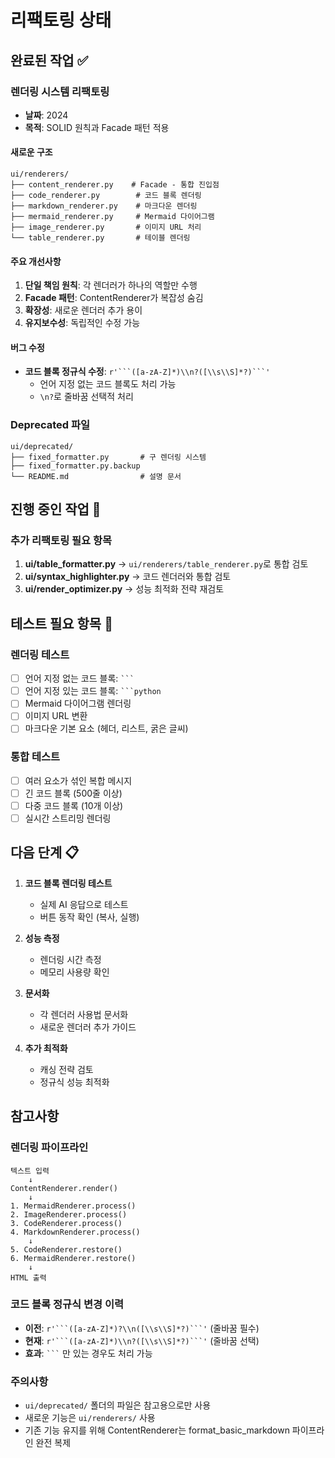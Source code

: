 # 리팩토링 상태

## 완료된 작업 ✅

### 렌더링 시스템 리팩토링
- **날짜**: 2024
- **목적**: SOLID 원칙과 Facade 패턴 적용

#### 새로운 구조
```
ui/renderers/
├── content_renderer.py    # Facade - 통합 진입점
├── code_renderer.py        # 코드 블록 렌더링
├── markdown_renderer.py    # 마크다운 렌더링
├── mermaid_renderer.py     # Mermaid 다이어그램
├── image_renderer.py       # 이미지 URL 처리
└── table_renderer.py       # 테이블 렌더링
```

#### 주요 개선사항
1. **단일 책임 원칙**: 각 렌더러가 하나의 역할만 수행
2. **Facade 패턴**: ContentRenderer가 복잡성 숨김
3. **확장성**: 새로운 렌더러 추가 용이
4. **유지보수성**: 독립적인 수정 가능

#### 버그 수정
- **코드 블록 정규식 수정**: `r'```([a-zA-Z]*)\\n?([\\s\\S]*?)```'`
  - 언어 지정 없는 코드 블록도 처리 가능
  - `\n?`로 줄바꿈 선택적 처리

### Deprecated 파일
```
ui/deprecated/
├── fixed_formatter.py       # 구 렌더링 시스템
├── fixed_formatter.py.backup
└── README.md                # 설명 문서
```

## 진행 중인 작업 🚧

### 추가 리팩토링 필요 항목
1. **ui/table_formatter.py** → `ui/renderers/table_renderer.py`로 통합 검토
2. **ui/syntax_highlighter.py** → 코드 렌더러와 통합 검토
3. **ui/render_optimizer.py** → 성능 최적화 전략 재검토

## 테스트 필요 항목 🧪

### 렌더링 테스트
- [ ] 언어 지정 없는 코드 블록: ` ``` `
- [ ] 언어 지정 있는 코드 블록: ` ```python `
- [ ] Mermaid 다이어그램 렌더링
- [ ] 이미지 URL 변환
- [ ] 마크다운 기본 요소 (헤더, 리스트, 굵은 글씨)

### 통합 테스트
- [ ] 여러 요소가 섞인 복합 메시지
- [ ] 긴 코드 블록 (500줄 이상)
- [ ] 다중 코드 블록 (10개 이상)
- [ ] 실시간 스트리밍 렌더링

## 다음 단계 📋

1. **코드 블록 렌더링 테스트**
   - 실제 AI 응답으로 테스트
   - 버튼 동작 확인 (복사, 실행)
   
2. **성능 측정**
   - 렌더링 시간 측정
   - 메모리 사용량 확인
   
3. **문서화**
   - 각 렌더러 사용법 문서화
   - 새로운 렌더러 추가 가이드

4. **추가 최적화**
   - 캐싱 전략 검토
   - 정규식 성능 최적화

## 참고사항

### 렌더링 파이프라인
```
텍스트 입력
    ↓
ContentRenderer.render()
    ↓
1. MermaidRenderer.process()
2. ImageRenderer.process()
3. CodeRenderer.process()
4. MarkdownRenderer.process()
    ↓
5. CodeRenderer.restore()
6. MermaidRenderer.restore()
    ↓
HTML 출력
```

### 코드 블록 정규식 변경 이력
- **이전**: `r'```([a-zA-Z]*)?\\n([\\s\\S]*?)```'` (줄바꿈 필수)
- **현재**: `r'```([a-zA-Z]*)\\n?([\\s\\S]*?)```'` (줄바꿈 선택)
- **효과**: ` ``` ` 만 있는 경우도 처리 가능

### 주의사항
- `ui/deprecated/` 폴더의 파일은 참고용으로만 사용
- 새로운 기능은 `ui/renderers/` 사용
- 기존 기능 유지를 위해 ContentRenderer는 format_basic_markdown 파이프라인 완전 복제
